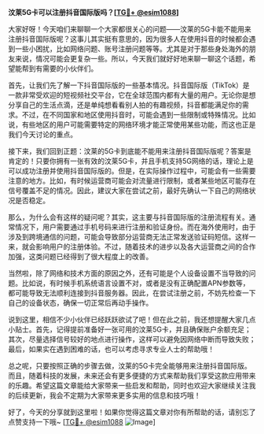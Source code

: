 **汶莱5G卡可以注册抖音国际版吗？[[TG💪+ @esim1088](https://t.me/s/esim1088)]**

大家好呀！今天咱们来聊聊一个大家都很关心的问题——汶莱的5G卡能不能用来注册抖音国际版呢？这事儿其实挺有意思的，因为很多人在使用抖音的时候都会遇到一些小困扰，比如网络问题、账号注册问题等等。尤其是对于那些身处海外的朋友来说，情况可能会更复杂一些。所以，今天我们就好好地来聊一聊这个话题，希望能帮到有需要的小伙伴们。

首先，让我们先了解一下抖音国际版的一些基本情况。抖音国际版（TikTok）是一款非常受欢迎的短视频社交平台，它在全球范围内都有大量的用户。无论你是想分享自己的生活点滴，还是单纯想看看别人拍的有趣视频，抖音都能满足你的需求。不过，在不同国家和地区使用抖音时，可能会遇到一些限制或特殊情况。比如说，有些地区的用户可能需要特定的网络环境才能正常使用某些功能，而这也正是我们今天讨论的重点。

接下来，我们回到正题：汶莱的5G卡到底能不能用来注册抖音国际版呢？答案是肯定的！只要你拥有一张有效的汶莱5G卡，并且手机支持5G网络的话，理论上是可以成功注册并使用抖音国际版的。但是，在实际操作过程中，可能会有一些需要注意的地方。比如，有时候运营商可能会对流量进行限制，或者某些地区可能存在信号覆盖不足的情况。因此，建议大家在尝试之前，最好先确认一下自己的网络状况是否稳定。

那么，为什么会有这样的疑问呢？其实，这主要与抖音国际版的注册流程有关。通常情况下，用户需要通过手机号码来进行注册和验证身份。而在海外使用时，由于涉及到跨境通信的问题，可能会导致部分运营商无法正常发送验证码短信。这样一来，就会影响用户的注册体验。不过，随着技术的进步以及各大运营商之间的合作加强，这类问题已经得到了很大程度上的改善。

当然啦，除了网络和技术方面的原因之外，还有可能是个人设备设置不当导致的问题。比如说，有时候手机系统语言设置不对，或者是没有正确配置APN参数等，都可能导致无法顺利连接到抖音服务器。因此，在尝试注册之前，不妨先检查一下自己的设备状态，确保一切正常后再动手操作。

说到这里，相信不少小伙伴已经跃跃欲试了吧！但在此之前，我还想提醒大家几点小贴士。首先，记得提前准备好一张可用的汶莱5G卡，并且确保账户余额充足；其次，尽量选择信号较好的地点进行操作，这样可以避免因网络中断而导致失败；最后，如果实在遇到困难的话，也可以考虑寻求专业人士的帮助哦！

总之呢，只要按照正确的步骤去做，汶莱的5G卡完全能够用来注册抖音国际版。而且，随着科技的发展，未来还会有更多便捷的方式来帮助我们享受这款应用带来的乐趣。希望这篇文章能给大家带来一些启发和帮助，同时也欢迎大家继续关注我的后续更新，我会不定期为大家带来更多实用的信息和技巧哦！

好了，今天的分享就到这里啦！如果你觉得这篇文章对你有所帮助的话，请别忘了点赞支持一下哦~ [[TG💪+ @esim1088](https://t.me/s/esim1088) ![Image](https://i.postimg.cc/4NQfJmqS/Snipaste-2025-05-13-00-14-12.png)]